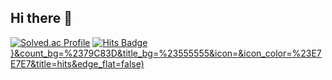 ## Hi there 👋
[![Solved.ac Profile](http://mazassumnida.wtf/api/v2/generate_badge?boj=ggg9854)](https://solved.ac/ggg9854/)
[![Hits Badge](https://hits.seeyoufarm.com/api/count/incr/badge.svg?url={https://github.com/eojinnn)}&count_bg=%2379C83D&title_bg=%23555555&icon=&icon_color=%23E7E7E7&title=hits&edge_flat=false)](https://hits.seeyoufarm.com)
<!--
**eojinnn/eojinnn** is a ✨ _special_ ✨ repository because its `README.md` (this file) appears on your GitHub profile.

Here are some ideas to get you started:

- 🔭 I’m currently working on ...
- 🌱 I’m currently learning ...
- 👯 I’m looking to collaborate on ...
- 🤔 I’m looking for help with ...
- 💬 Ask me about ...
- 📫 How to reach me: ...
- 😄 Pronouns: ...
- ⚡ Fun fact: ...
-->
